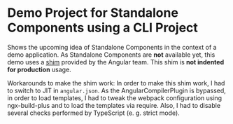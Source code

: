 # Demo Project for Standalone Components using a CLI Project

Shows the upcoming idea of Standalone Components in the context of a demo application. As Standalone Components are **not** available yet, this demo uses a [shim](https://stackblitz.com/edit/ng-standalone) provided by the Angular team. This shim is **not indented for production** usage.

Workarounds to make the shim work: In order to make this shim work, I had to switch to JIT in ``angular.json``. As the AngularCompilerPlugin is bypassed, in order to load templates, I had to tweak the webpack configuration using ngx-build-plus and to load the templates via require. Also, I had to disable several checks performed by TypeScript (e. g. strict mode).

